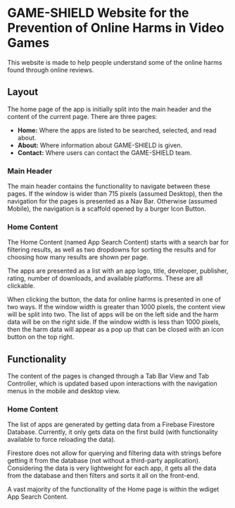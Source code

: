# GAME-SHIELD Website for the Prevention of Online Harms in Video Games

This website is made to help people understand some of the online harms found through online reviews.

## Layout

The home page of the app is initially split into the main header and the content of the current page. There are three pages:
- **Home:** Where the apps are listed to be searched, selected, and read about.
- **About:** Where information about GAME-SHIELD is given.
- **Contact:** Where users can contact the GAME-SHIELD team.

### Main Header

The main header contains the functionality to navigate between these pages. If the window is wider than 715 pixels (assumed Desktop), then the navigation for the pages is presented as a Nav Bar. Otherwise (assumed Mobile), the navigation is a scaffold opened by a burger Icon Button.

### Home Content

The Home Content (named App Search Content) starts with a search bar for filtering results, as well as two dropdowns for sorting the results and for choosing how many results are shown per page.

The apps are presented as a list with an app logo, title, developer, publisher, rating, number of downloads, and available platforms. These are all clickable.

When clicking the button, the data for online harms is presented in one of two ways. If the window width is greater than 1000 pixels, the content view will be split into two. The list of apps will be on the left side and the harm data will be on the right side. If the window width is less than 1000 pixels, then the harm data will appear as a pop up that can be closed with an icon button on the top right.

## Functionality

The content of the pages is changed through a Tab Bar View and Tab Controller, which is updated based upon interactions with the navigation menus in the mobile and desktop view.

### Home Content

The list of apps are generated by getting data from a Firebase Firestore Database. Currently, it only gets data on the first build (with functionality available to force reloading the data).

Firestore does not allow for querying and filtering data with strings before getting it from the database (not without a third-party application). Considering the data is very lightweight for each app, it gets all the data from the database and then filters and sorts it all on the front-end.

A vast majority of the functionality of the Home page is within the wdiget App Search Content.
